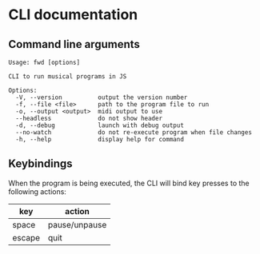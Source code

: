 # CLI documentation

## Command line arguments

```
Usage: fwd [options]

CLI to run musical programs in JS

Options:
  -V, --version          output the version number
  -f, --file <file>      path to the program file to run
  -o, --output <output>  midi output to use
  --headless             do not show header
  -d, --debug            launch with debug output
  --no-watch             do not re-execute program when file changes
  -h, --help             display help for command
```

## Keybindings

When the program is being executed, the CLI will bind key presses to the following actions:

| key | action |
| --- | --- |
| space | pause/unpause |
| escape | quit |
